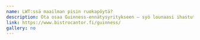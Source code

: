 ```yaml
---
name: LWT:ssä maailman pisin ruokapöytä?
description: Ota osaa Guinness-ennätysyritykseen – syö lounaasi ihastuttavassa Rantapuistossa maailman pisimmässä ruokapöydässä! Järjestäjä Bistro Cantor, Ölvin ja Ravintola-Café Laivasilta.
link: https://www.bistrocantor.fi/guinness/
gallery: no
---
```

